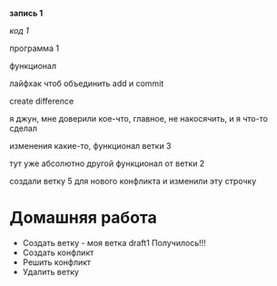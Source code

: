 **запись 1**

*код 1*

программа 1

функционал

лайфхак чтоб объединить add и commit 

create difference

я джун, мне доверили кое-что, главное, не накосячить, и я что-то сделал

изменения какие-то, функционал ветки 3

тут уже абсолютно другой функционал от ветки 2

создали ветку 5 для нового конфликта и изменили эту строчку

# Домашняя работа
* Создать ветку - моя ветка draft1 Получилось!!!
* Создать конфликт
* Решить конфликт
* Удалить ветку

